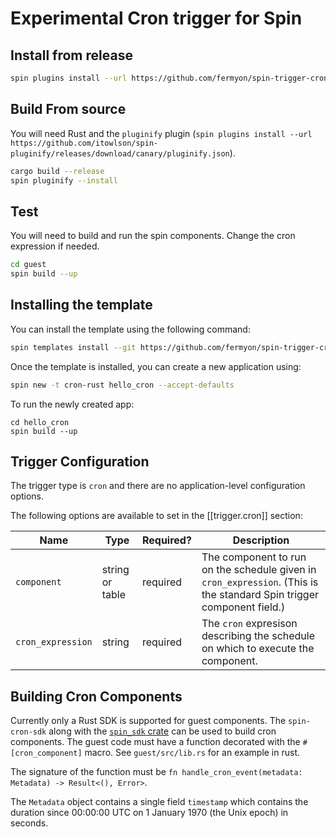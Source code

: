 # Experimental Cron trigger for Spin

## Install from release

```bash
spin plugins install --url https://github.com/fermyon/spin-trigger-cron/releases/download/canary/trigger-cron.json
```

## Build From source

You will need Rust and the `pluginify` plugin (`spin plugins install --url https://github.com/itowlson/spin-pluginify/releases/download/canary/pluginify.json`).

```bash
cargo build --release
spin pluginify --install
```

## Test

You will need to build and run the spin components. Change the cron expression if needed.

```bash
cd guest
spin build --up
```


## Installing the template 

You can install the template using the following command:

```bash
spin templates install --git https://github.com/fermyon/spin-trigger-cron
```

Once the template is installed, you can create a new application using:

```bash
spin new -t cron-rust hello_cron --accept-defaults
```

To run the newly created app:

```
cd hello_cron
spin build --up
```

## Trigger Configuration

The trigger type is `cron` and there are no application-level configuration options. 

The following options are available to set in the [[trigger.cron]] section:

| Name                  | Type             | Required? | Description |
|-----------------------|------------------|-----------|-------------|
| `component`           | string or table  | required  | The component to run on the schedule given in `cron_expression`. (This is the standard Spin trigger component field.) |
| `cron_expression`     | string           | required  | The `cron` expresison describing the schedule on which to execute the component. |

## Building Cron Components

Currently only a Rust SDK is supported for guest components. The `spin-cron-sdk` along with the [`spin_sdk` crate](https://docs.rs/spin-sdk) can be used to build cron components. The guest code must have a function decorated with the `#[cron_component]` macro. See `guest/src/lib.rs` for an example in rust. 

The signature of the function must be `fn handle_cron_event(metadata: Metadata) -> Result<(), Error>`.

The `Metadata` object contains a single field `timestamp` which contains the duration since 00:00:00 UTC on 1 January 1970 (the Unix epoch) in seconds.